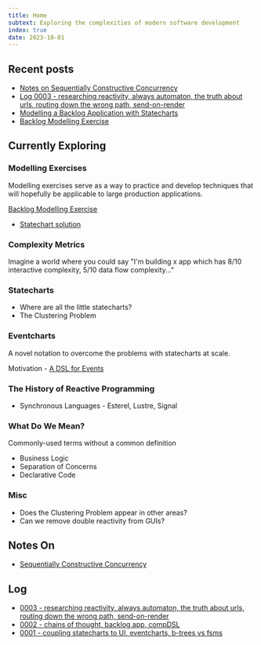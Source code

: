 ```yaml
---
title: Home
subtext: Exploring the complexities of modern software development
index: true
date: 2023-10-01
---
```


## Recent posts

- [Notes on Sequentially Constructive Concurrency](./notes-on-sequentially-constrcutive-concurrency.md)
- [Log 0003 - researching reactivity, always automaton, the truth about urls, routing down the wrong path, send-on-render](./log-0003.md)
- [Modelling a Backlog Application with Statecharts](./modelling-a-backlog-app-with-statecharts.md)
- [Backlog Modelling Exercise](./backlog-modelling-exercise.md)

## Currently Exploring

### Modelling Exercises

Modelling exercises serve as a way to practice and develop techniques that will hopefully be applicable to large production applications.

[Backlog Modelling Exercise](./backlog-modelling-exercise.md)

- [Statechart solution](./modelling-a-backlog-app-with-statecharts.md)

### Complexity Metrics

Imagine a world where you could say "I'm building x app which has 8/10 interactive complexity, 5/10 data flow complexity..."

### Statecharts

- Where are all the little statecharts?
- The Clustering Problem

### Eventcharts

A novel notation to overcome the problems with statecharts at scale.

Motivation - [A DSL for Events](./a-dsl-for-events.md)

### The History of Reactive Programming

- Synchronous Languages - Esterel, Lustre, Signal

### What Do We Mean?

Commonly-used terms without a common definition

- Business Logic
- Separation of Concerns
- Declarative Code

### Misc

- Does the Clustering Problem appear in other areas?
- Can we remove double reactivity from GUIs?

## Notes On

- [Sequentially Constructive Concurrency](./notes-on-sequentially-constrcutive-concurrency.md)

## Log

- [0003 - researching reactivity, always automaton, the truth about urls, routing down the wrong path, send-on-render](./log-0003.md)
- [0002 - chains of thought, backlog app, compDSL](./log-0002.md)
- [0001 - coupling statecharts to UI, eventcharts, b-trees vs fsms](./log-0001.md)
